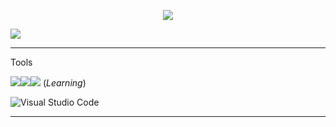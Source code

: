   <p align="center">
    <img src="https://readme-typing-svg.demolab.com?font=IMPACT&weight=1&size=35&duration=2000&pause=1000&color=00DDF7&random=false&width=530&height=100&lines=Yo+Im+Azuu+A+Python+Programmer;And+A+Roblox+Scripter;My+Discord%3Aimjustazuu0">
  </p>












<img src="https://github.com/dekrypted/dekrypted/blob/output/github-contribution-grid-snake-dark.svg#gh-dark-mode-only">

 
----- 
Tools

![](https://skillicons.dev/icons?i=py)![](https://skillicons.dev/icons?i=lua)![](https://skillicons.dev/icons?i=js,html,css) (*Learning*)


![Visual Studio Code](https://img.shields.io/badge/VisualStudioCode-0078d7.svg?style=for-the-badge&logo=visual-studio-code&logoColor=white) 

-----


